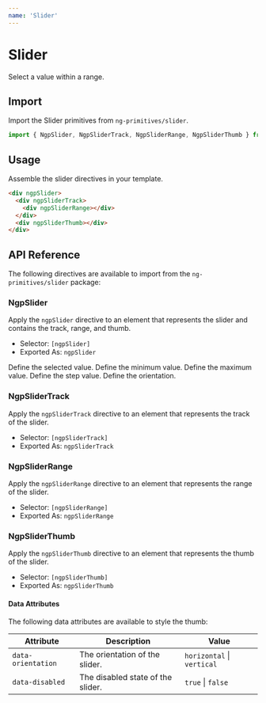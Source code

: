 ```yaml
---
name: 'Slider'
---
```


# Slider

Select a value within a range.

<docs-example name="slider"></docs-example>

## Import

Import the Slider primitives from `ng-primitives/slider`.

```ts
import { NgpSlider, NgpSliderTrack, NgpSliderRange, NgpSliderThumb } from 'ng-primitives/slider';
```

## Usage

Assemble the slider directives in your template.

```html
<div ngpSlider>
  <div ngpSliderTrack>
    <div ngpSliderRange></div>
  </div>
  <div ngpSliderThumb></div>
</div>
```

## API Reference

The following directives are available to import from the `ng-primitives/slider` package:

### NgpSlider

Apply the `ngpSlider` directive to an element that represents the slider and contains the track, range, and thumb.

- Selector: `[ngpSlider]`
- Exported As: `ngpSlider`

<response-field name="ngpSliderValue" type="number">
  Define the selected value.
</response-field>

<response-field name="ngpSliderMin" type="number" default="0">
  Define the minimum value.
</response-field>

<response-field name="ngpSliderMax" type="number" default="100">
  Define the maximum value.
</response-field>

<response-field name="ngpSliderStep" type="number" default="1">
  Define the step value.
</response-field>

<response-field name="ngpSliderOrientation" type="'horizontal' | 'vertical'" default="horizontal">
  Define the orientation.
</response-field>

### NgpSliderTrack

Apply the `ngpSliderTrack` directive to an element that represents the track of the slider.

- Selector: `[ngpSliderTrack]`
- Exported As: `ngpSliderTrack`

### NgpSliderRange

Apply the `ngpSliderRange` directive to an element that represents the range of the slider.

- Selector: `[ngpSliderRange]`
- Exported As: `ngpSliderRange`

### NgpSliderThumb

Apply the `ngpSliderThumb` directive to an element that represents the thumb of the slider.

- Selector: `[ngpSliderThumb]`
- Exported As: `ngpSliderThumb`

#### Data Attributes

The following data attributes are available to style the thumb:

| Attribute          | Description                       | Value                      |
| ------------------ | --------------------------------- | -------------------------- |
| `data-orientation` | The orientation of the slider.    | `horizontal` \| `vertical` |
| `data-disabled`    | The disabled state of the slider. | `true` \| `false`          |
